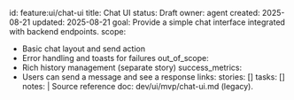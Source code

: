 id: feature:ui/chat-ui
title: Chat UI
status: Draft
owner: agent
created: 2025-08-21
updated: 2025-08-21
goal: Provide a simple chat interface integrated with backend endpoints.
scope:
  - Basic chat layout and send action
  - Error handling and toasts for failures
out_of_scope:
  - Rich history management (separate story)
success_metrics:
  - Users can send a message and see a response
links:
  stories: []
  tasks: []
notes: |
  Source reference doc: dev/ui/mvp/chat-ui.md (legacy).